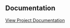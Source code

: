 ## Documentation
[View Project Documentation
](https://github.com/abhiram0a/TypingSpeedApp_Docker/blob/main/Project%20Documentation.pdf)
